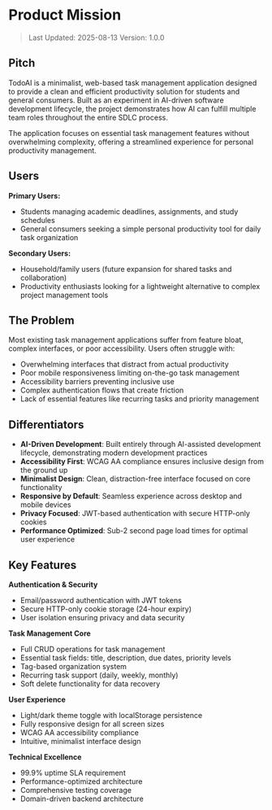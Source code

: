 # Product Mission

> Last Updated: 2025-08-13
> Version: 1.0.0

## Pitch

TodoAI is a minimalist, web-based task management application designed to provide a clean and efficient productivity solution for students and general consumers. Built as an experiment in AI-driven software development lifecycle, the project demonstrates how AI can fulfill multiple team roles throughout the entire SDLC process.

The application focuses on essential task management features without overwhelming complexity, offering a streamlined experience for personal productivity management.

## Users

**Primary Users:**
- Students managing academic deadlines, assignments, and study schedules
- General consumers seeking a simple personal productivity tool for daily task organization

**Secondary Users:**
- Household/family users (future expansion for shared tasks and collaboration)
- Productivity enthusiasts looking for a lightweight alternative to complex project management tools

## The Problem

Most existing task management applications suffer from feature bloat, complex interfaces, or poor accessibility. Users often struggle with:
- Overwhelming interfaces that distract from actual productivity
- Poor mobile responsiveness limiting on-the-go task management
- Accessibility barriers preventing inclusive use
- Complex authentication flows that create friction
- Lack of essential features like recurring tasks and priority management

## Differentiators

- **AI-Driven Development**: Built entirely through AI-assisted development lifecycle, demonstrating modern development practices
- **Accessibility First**: WCAG AA compliance ensures inclusive design from the ground up
- **Minimalist Design**: Clean, distraction-free interface focused on core functionality
- **Responsive by Default**: Seamless experience across desktop and mobile devices
- **Privacy Focused**: JWT-based authentication with secure HTTP-only cookies
- **Performance Optimized**: Sub-2 second page load times for optimal user experience

## Key Features

**Authentication & Security**
- Email/password authentication with JWT tokens
- Secure HTTP-only cookie storage (24-hour expiry)
- User isolation ensuring privacy and data security

**Task Management Core**
- Full CRUD operations for task management
- Essential task fields: title, description, due dates, priority levels
- Tag-based organization system
- Recurring task support (daily, weekly, monthly)
- Soft delete functionality for data recovery

**User Experience**
- Light/dark theme toggle with localStorage persistence
- Fully responsive design for all screen sizes
- WCAG AA accessibility compliance
- Intuitive, minimalist interface design

**Technical Excellence**
- 99.9% uptime SLA requirement
- Performance-optimized architecture
- Comprehensive testing coverage
- Domain-driven backend architecture